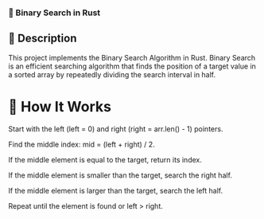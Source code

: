 
### 🏹 Binary Search in Rust

## 📌 Description

This project implements the Binary Search Algorithm in Rust. Binary Search is an efficient searching algorithm that finds the position of a target value in a sorted array by repeatedly dividing the search interval in half.

# 🚀 How It Works

Start with the left (left = 0) and right (right = arr.len() - 1) pointers.

Find the middle index: mid = (left + right) / 2.

If the middle element is equal to the target, return its index.

If the middle element is smaller than the target, search the right half.

If the middle element is larger than the target, search the left half.

Repeat until the element is found or left > right.

